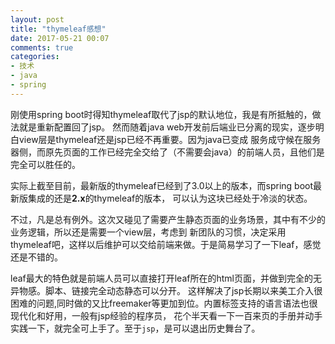```yaml
---
layout: post
title: "thymeleaf感想"
date: 2017-05-21 00:07
comments: true
categories: 
- 技术
- java
- spring
---
```


刚使用spring boot时得知thymeleaf取代了jsp的默认地位，我是有所抵触的，做法就是重新配置回了jsp。
然而随着java web开发前后端业已分离的现实，逐步明白view层是thymeleaf还是jsp已经不再重要。因为java已变成
服务成守候在服务器侧，而原先页面的工作已经完全交给了（不需要会java）的前端人员，且他们是完全可以胜任的。  

实际上截至目前，最新版的thymeleaf已经到了3.0以上的版本，而spring boot最新版集成的还是**2.x**的thymeleaf的版本，
可以认为这块已经处于冷淡的状态。

不过，凡是总有例外。这次又碰见了需要产生静态页面的业务场景，其中有不少的业务逻辑，所以还是需要一个view层，考虑到
新团队的习惯，决定采用thymeleaf吧，这样以后维护可以交给前端来做。于是简易学习了一下leaf，感觉还是不错的。

leaf最大的特色就是前端人员可以直接打开leaf所在的html页面，并做到完全的无异物感。脚本、链接完全动态静态可以分开。
这样解决了jsp长期以来美工介入很困难的问题,同时做的又比freemaker等更加到位。内置标签支持的语言语法也很现代化和好用，一般有jsp经验的程序员，
花个半天看一下一百来页的手册并动手实践一下，就完全可上手了。至于`jsp`，是可以退出历史舞台了。